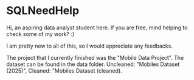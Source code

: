 # SQLNeedHelp
Hi, an aspiring data analyst student here. If you are free, mind helping to check some of my work? :)

I am pretty new to all of this, so I would appreciate any feedbacks.

The project that I currently finished was the "Mobile Data Project". 
The dataset can be found in the data folder. Uncleaned: "Mobiles Dataset (2025)", Cleaned: "Mobiles Dataset (cleaned).
